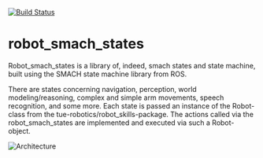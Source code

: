 [![Build Status](https://travis-ci.org/tue-robotics/robot_smach_states.svg?branch=master)](https://travis-ci.org/tue-robotics/robot_smach_states)

robot_smach_states
==================

Robot_smach_states is a library of, indeed, smach states and state machine, built using the SMACH state machine library from ROS.

There are states concerning navigation, perception, world modeling/reasoning, complex and simple arm movements, speech recognition, and some more.
Each state is passed an instance of the Robot-class from the tue-robotics/robot_skills-package.
The actions called via the robot_smach_states are implemented and executed via such a Robot-object. 

![Architecture](https://raw.githubusercontent.com/tue-robotics/robot_smach_states/master/doc/layers.png)